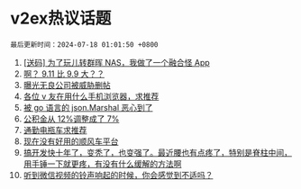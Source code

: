 # v2ex热议话题

`最后更新时间：2024-07-18 01:01:50 +0800`

1. [[送码] 为了玩儿转群晖 NAS，我做了一个融合怪 App](https://www.v2ex.com/t/1057901)
1. [啊？ 9.11 比 9.9 大？？](https://www.v2ex.com/t/1057939)
1. [曝光无良公司被威胁删帖](https://www.v2ex.com/t/1057993)
1. [各位 v 友在用什么手机浏览器，求推荐](https://www.v2ex.com/t/1057979)
1. [被 go 语言的 json.Marshal 恶心到了](https://www.v2ex.com/t/1057942)
1. [公积金从 12%调整成了 7%](https://www.v2ex.com/t/1057928)
1. [通勤电瓶车求推荐](https://www.v2ex.com/t/1057879)
1. [现在没有好用的顺风车平台](https://www.v2ex.com/t/1057876)
1. [搞开发快十年了，变秃了，也变强了。最近腰也有点疼了，特别是脊柱中间，用手锤一下就更疼，有没有什么缓解的方法啊](https://www.v2ex.com/t/1057875)
1. [听到微信视频的铃声响起的时候，你会感觉到不适吗？](https://www.v2ex.com/t/1057890)

